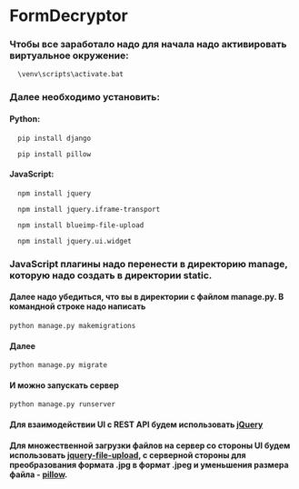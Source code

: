 # FormDecryptor
### Чтобы все заработало надо для начала надо активировать виртуальное окружение:
``` shell
  \venv\scripts\activate.bat
```
### Далее необходимо установить:
#### Python:
``` shell
  pip install django
```
``` shell
  pip install pillow
```
#### JavaScript:
```shell
  npm install jquery
```
``` shell 
  npm install jquery.iframe-transport
```
``` shell 
  npm install blueimp-file-upload
```
``` shell 
  npm install jquery.ui.widget
```
### JavaScript плагины надо перенести в директорию manage, которую надо создать в директории static.

#### Далее надо убедиться, что вы в директории с файлом manage.py. В командной строке надо написать 
```python manage.py makemigrations```
#### Далее
```python manage.py migrate```
#### И можно запускать сервер
```python manage.py runserver```
#### Для взаимодействии UI с REST API будем использовать [jQuery](https://github.com/jquery/jquery)
#### Для множественной загрузки файлов на сервер со стороны UI будем использовать [jquery-file-upload](https://github.com/blueimp/jQuery-File-Upload), с серверной стороны для преобразования формата .jpg в формат .jpeg и уменьшения размера файла - [pillow](https://github.com/python-pillow/Pillow).
